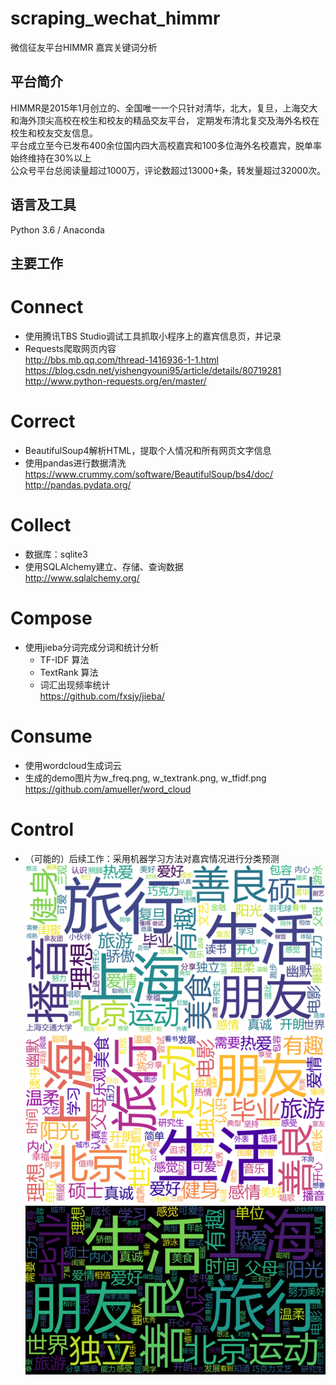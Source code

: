 # scraping_wechat_himmr</br>
微信征友平台HIMMR 嘉宾关键词分析

## 平台简介
HIMMR是2015年1月创立的、全国唯一一个只针对清华，北大，复旦，上海交大和海外顶尖高校在校生和校友的精品交友平台，
定期发布清北复交及海外名校在校生和校友交友信息。</br>
平台成立至今已发布400余位国内四大高校嘉宾和100多位海外名校嘉宾，脱单率始终维持在30%以上</br>
公众号平台总阅读量超过1000万，评论数超过13000+条，转发量超过32000次。

## 语言及工具
Python 3.6 / Anaconda

## 主要工作
Connect
========
* 使用腾讯TBS Studio调试工具抓取小程序上的嘉宾信息页，并记录
* Requests爬取网页内容</br>
http://bbs.mb.qq.com/thread-1416936-1-1.html</br>
https://blog.csdn.net/yishengyouni95/article/details/80719281
http://www.python-requests.org/en/master/</br>

Correct
========
* BeautifulSoup4解析HTML，提取个人情况和所有网页文字信息
* 使用pandas进行数据清洗</br>
https://www.crummy.com/software/BeautifulSoup/bs4/doc/</br>
http://pandas.pydata.org/</br>

Collect
========
* 数据库：sqlite3
* 使用SQLAlchemy建立、存储、查询数据</br>
http://www.sqlalchemy.org/

Compose
========
* 使用jieba分词完成分词和统计分析
	* TF-IDF 算法
	* TextRank 算法
	* 词汇出现频率统计</br>
https://github.com/fxsjy/jieba/

Consume
========
* 使用wordcloud生成词云
* 生成的demo图片为w_freq.png, w_textrank.png, w_tfidf.png</br>
https://github.com/amueller/word_cloud

Control
========
* （可能的）后续工作：采用机器学习方法对嘉宾情况进行分类预测
![image](https://github.com/0wliver/scraping_wechat_himmr/blob/master/w_tfidf.png)
![image](https://github.com/0wliver/scraping_wechat_himmr/blob/master/w_textrank.png)
![image](https://github.com/0wliver/scraping_wechat_himmr/blob/master/w_freq.png)


